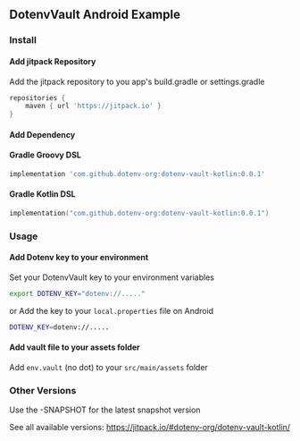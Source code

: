 ## DotenvVault Android Example


### Install

#### Add jitpack Repository

Add the jitpack repository to you app's build.gradle or settings.gradle


```groovy
repositories {
    maven { url 'https://jitpack.io' }
}
```
   
#### Add Dependency
#### Gradle Groovy DSL
```groovy
implementation 'com.github.dotenv-org:dotenv-vault-kotlin:0.0.1'
```

#### Gradle Kotlin DSL
```kotlin
implementation("com.github.dotenv-org:dotenv-vault-kotlin:0.0.1")
``` 

### Usage

#### Add Dotenv key to your environment

Set your DotenvVault key to your environment variables 
```bash
export DOTENV_KEY="dotenv://....."
```
or Add the key to your `local.properties` file on Android
```bash
DOTENV_KEY=dotenv://.....
```

#### Add vault file to your assets folder
Add `env.vault` (no dot) to your `src/main/assets` folder


### Other Versions
Use the -SNAPSHOT for the latest snapshot version

See all available versions: 
https://jitpack.io/#dotenv-org/dotenv-vault-kotlin/
